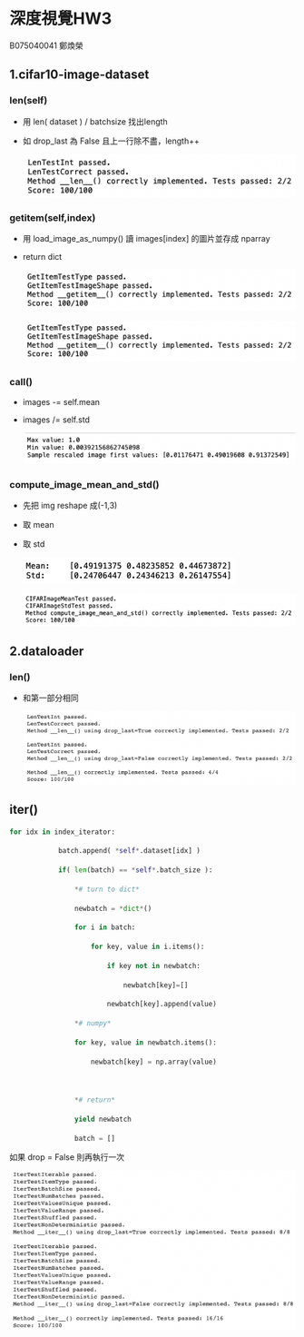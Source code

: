 # 深度視覺HW3

B075040041 鄭煥榮

## 1.cifar10-image-dataset

###  len(self)

- 用 len( dataset ) / batchsize 找出length

- 如 drop_last 為 False 且上一行除不盡，length++

  ![](pic/1.png)

### getitem(self,index)

- 用 load_image_as_numpy() 讀 images[index] 的圖片並存成 nparray

- return dict

  ![](pic/2.png)

  ![](pic/2.png)

### call()

- images -= self.mean

- images /= self.std

  ![](pic/4.png)

### compute_image_mean_and_std()

- 先把 img reshape 成(-1,3)

- 取 mean

- 取 std

  ![](pic/5.png)

  ![](pic/6.png)

## 2.dataloader

### len()

- 和第一部分相同

  ![](pic/7.png)

## iter()

```python
for idx in index_iterator:

​            batch.append( *self*.dataset[idx] )

​            if( len(batch) == *self*.batch_size ):

​                *# turn to dict*

​                newbatch = *dict*()

​                for i in batch:

​                    for key, value in i.items(): 

​                        if key not in newbatch:

​                            newbatch[key]=[]

​                        newbatch[key].append(value)

​                *# numpy*

​                for key, value in newbatch.items():

​                    newbatch[key] = np.array(value)



​                *# return* 

​                yield newbatch

​                batch = []
```

如果 drop = False 則再執行一次

![](pic/8.png)

